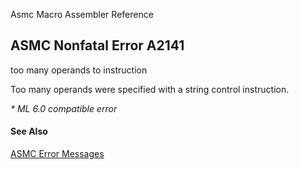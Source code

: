 Asmc Macro Assembler Reference

## ASMC Nonfatal Error A2141

too many operands to instruction

Too many operands were specified with a string control instruction.

_* ML 6.0 compatible error_

#### See Also

[ASMC Error Messages](readme.md)